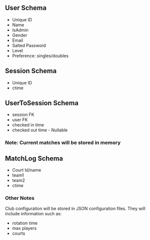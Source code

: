 ## User Schema

- Unique ID
- Name
- IsAdmin
- Gender
- Email
- Salted Password
- Level
- Preference: singles/doubles

## Session Schema

- Unique ID
- ctime

## UserToSession Schema

- session FK
- user FK
- checked in time
- checked out time - Nullable

### Note: Current matches will be stored in memory

## MatchLog Schema

- Court Id/name 
- team1
- team2
- ctime

### Other Notes
Club configuration will be stored in JSON configuration files. They will include information such as:

- rotation time
- max players
- courts
